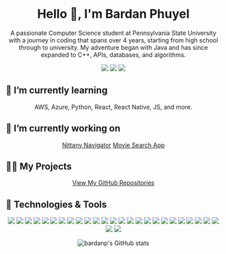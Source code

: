 <h1 align="center">Hello 👋, I'm Bardan Phuyel</h1>

<p align="center">
A passionate Computer Science student at Pennsylvania State University with a journey in coding that spans over 4 years, starting from high school through to university. My adventure began with Java and has since expanded to C++, APIs, databases, and algorithms.
</p>

<p align="center">
  <a href="mailto:me@bardanp.com"><img src="https://img.shields.io/badge/Email-me@bardanp.com-blue?style=flat-square&logo=gmail"></a>
  <a href="https://github.com/bardanp"><img src="https://img.shields.io/badge/GitHub-bardanp-lightgrey?style=flat-square&logo=github"></a>
  <a href="https://linkedin.com/in/bardanp"><img src="https://img.shields.io/badge/LinkedIn-bardanp-blue?style=flat-square&logo=linkedin"></a>
</p>

<h2 >🌱 I’m currently learning</h2>
<p align="center">
  AWS, Azure, Python, React, React Native, JS, and more.
</p>

<h2 >🔭 I’m currently working on</h2>
<p align="center">
  <a href="https://github.com/bardanp/Nittany-Navigator">Nittany Navigator</a>
  <a href="https://github.com/bardanp/Movie-App">Movie Search App</a>
</p>

<h2 >👨‍💻 My Projects</h2>
<p align="center">
  <a href="https://github.com/bardanp">View My GitHub Repositories</a>
</p>

## 🔧 Technologies & Tools
<p align="center">
  <!-- Android -->
  <img src="https://img.shields.io/badge/Android-3DDC84?style=for-the-badge&logo=android&logoColor=white">
  <!-- AWS -->
  <img src="https://img.shields.io/badge/AWS-FF9900?style=for-the-badge&logo=amazonaws&logoColor=white">
  <!-- Azure -->
  <img src="https://img.shields.io/badge/Azure-0089D6?style=for-the-badge&logo=microsoftazure&logoColor=white">
  <!-- Bootstrap -->
  <img src="https://img.shields.io/badge/Bootstrap-7952B3?style=for-the-badge&logo=bootstrap&logoColor=white">
  <!-- C++ -->
  <img src="https://img.shields.io/badge/C++-00599C?style=for-the-badge&logo=cplusplus&logoColor=white">
  <!-- CSS3 -->
  <img src="https://img.shields.io/badge/CSS3-1572B6?style=for-the-badge&logo=css3&logoColor=white">
  <!-- Django -->
  <img src="https://img.shields.io/badge/Django-092E20?style=for-the-badge&logo=django&logoColor=white">
  <!-- Docker -->
  <img src="https://img.shields.io/badge/Docker-2496ED?style=for-the-badge&logo=docker&logoColor=white">
  <!-- Figma -->
  <img src="https://img.shields.io/badge/Figma-F24E1E?style=for-the-badge&logo=figma&logoColor=white">
  <!-- Firebase -->
  <img src="https://img.shields.io/badge/Firebase-FFCA28?style=for-the-badge&logo=firebase&logoColor=white">
  <!-- Flask -->
  <img src="https://img.shields.io/badge/Flask-000000?style=for-the-badge&logo=flask&logoColor=white">
  <!-- Git -->
  <img src="https://img.shields.io/badge/Git-F05032?style=for-the-badge&logo=git&logoColor=white">
  <!-- HTML5 -->
  <img src="https://img.shields.io/badge/HTML5-E34F26?style=for-the-badge&logo=html5&logoColor=white">
  <!-- Illustrator -->
  <img src="https://img.shields.io/badge/Illustrator-FF9A00?style=for-the-badge&logo=adobeillustrator&logoColor=white">
  <!-- Java -->
  <img src="https://img.shields.io/badge/Java-007396?style=for-the-badge&logo=java&logoColor=white">
  <!-- JavaScript -->
  <img src="https://img.shields.io/badge/JavaScript-F7DF1E?style=for-the-badge&logo=javascript&logoColor=black">
  <!-- MySQL -->
  <img src="https://img.shields.io/badge/MySQL-4479A1?style=for-the-badge&logo=mysql&logoColor=white">
  <!-- Node.js -->
  <img src="https://img.shields.io/badge/Node.js-339933?style=for-the-badge&logo=nodedotjs&logoColor=white">
  <!-- Oracle -->
  <img src="https://img.shields.io/badge/Oracle-F80000?style=for-the-badge&logo=oracle&logoColor=white">
  <!-- Pandas -->
  <img src="https://img.shields.io/badge/Pandas-150458?style=for-the-badge&logo=pandas&logoColor=white">
  <!-- Photoshop -->
  <img src="https://img.shields.io/badge/Photoshop-31A8FF?style=for-the-badge&logo=adobephotoshop&logoColor=black">
  <!-- Python -->
  <img src="https://img.shields.io/badge/Python-3776AB?style=for-the-badge&logo=python&logoColor=white">
  <!-- React -->
  <img src="https://img.shields.io/badge/React-20232A?style=for-the-badge&logo=react&logoColor=61DAFB">
  <!-- React Native -->
  <img src="https://img.shields.io/badge/React_Native-20232A?style=for-the-badge&logo=react&logoColor=61DAFB">
  <!-- Scikit Learn -->
  <img src="https://img.shields.io/badge/Scikit_Learn-F7931E?style=for-the-badge&logo=scikitlearn&logoColor=white">
  <!-- Seaborn -->
  <img src="https://img.shields.io/badge/Seaborn-3776AB?style=for-the-badge&logo=seaborn&logoColor=white">
  <!-- Tailwind CSS -->
  <img src="https://img.shields.io/badge/Tailwind_CSS-06B6D4?style=for-the-badge&logo=tailwindcss&logoColor=white">
</p>

<p align="center">
  <img src="https://github-readme-stats.vercel.app/api/top-langs/?username=bardanp&show_icons=true&theme=radical&layout=compact" alt="bardanp's GitHub stats"/>
</p>
